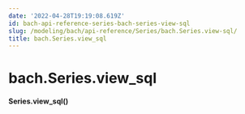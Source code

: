 ```yaml
---
date: '2022-04-28T19:19:08.619Z'
id: bach-api-reference-series-bach-series-view-sql
slug: /modeling/bach/api-reference/Series/bach.Series.view-sql/
title: bach.Series.view_sql
---
```


# bach.Series.view_sql


#### Series.view_sql()
<!-- !! processed by numpydoc !! -->
